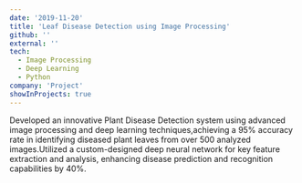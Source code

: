 ```yaml
---
date: '2019-11-20'
title: 'Leaf Disease Detection using Image Processing'
github: ''
external: ''
tech:
  - Image Processing
  - Deep Learning
  - Python
company: 'Project'
showInProjects: true
---
```


Developed an innovative Plant Disease Detection system using advanced image processing and deep learning techniques,achieving a 95% accuracy rate in identifying diseased plant leaves from over 500 analyzed images.Utilized a custom-designed deep neural network for key feature extraction and analysis, enhancing disease prediction and recognition capabilities by 40%.
